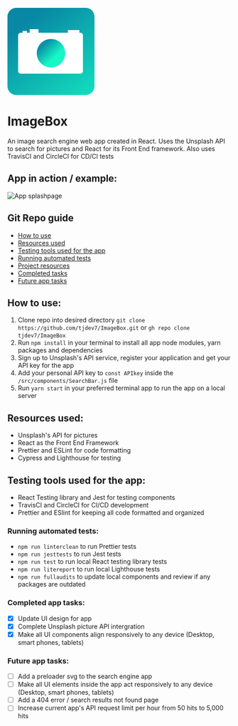 


![App logo](./public/img/ImageBox_logo.svg)


# ImageBox

An image search engine web app created in React. Uses the Unsplash API to search for pictures and React for its Front End framework. Also uses TravisCI and CircleCI for CD/CI tests

## App in action / example:

![App splashpage](./public/img/Imagebox_GIF_example.gif)

## Git Repo guide

- [How to use](#how-to-use)
- [Resources used](#resources-used)
- [Testing tools used for the app](#testing-tools-used-for-the-app)
- [Running automated tests](#running-automated-tests)
- [Project resources](#project-resources)
- [Completed tasks](#completed-tasks)
- [Future app tasks](#future-app-tasks)

## How to use:

1. Clone repo into desired directory `git clone https://github.com/tjdev7/ImageBox.git` or `gh repo clone tjdev7/ImageBox`
2. Run `npm install` in your terminal to install all app node modules, yarn packages and dependencies
3. Sign up to Unsplash's API service, register your application and get your API key for the app
4. Add your personal API key to ```const APIkey``` inside the ```/src/components/SearchBar.js``` file
5. Run `yarn start` in your preferred terminal app to run the app on a local server

## Resources used: 

- Unsplash's API for pictures
- React as the Front End Framework
- Prettier and ESLint for code formatting
- Cypress and Lighthouse for testing

## Testing tools used for the app:

-   React Testing library and Jest for testing components
-   TravisCI and CircleCI for CI/CD development
-   Prettier and ESlint for keeping all code formatted and organized

### Running automated tests:

- ```npm run linterclean``` to run Prettier tests
- ```npm run jesttests``` to run Jest tests
- ```npm run test``` to run local React testing library tests
- ```npm run litereport``` to run local Lighthouse tests
- ```npm run fullaudits``` to update local components and review if any packages are outdated

### Completed app tasks:

- [x] Update UI design for app
- [x] Complete Unsplash picture API intergration 
- [x] Make all UI components align responsively to any device (Desktop, smart phones, tablets)

### Future app tasks:

- [ ] Add a preloader svg to the search engine app
- [ ] Make all UI elements inside the app act responsively to any device (Desktop, smart phones, tablets)
- [ ] Add a 404 error / search results not found page 
- [ ] Increase current app's API request limit per hour from 50 hits to 5,000 hits
